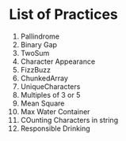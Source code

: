 # List of Practices

1. Pallindrome
2. Binary Gap
3. TwoSum
4. Character Appearance
5. FizzBuzz
6. ChunkedArray
7. UniqueCharacters
8. Multiples of 3 or 5
9. Mean Square
10. Max Water Container
11. COunting Characters in string
12. Responsible Drinking